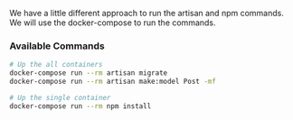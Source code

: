 We have a little different approach to run the artisan and npm commands. We will use the docker-compose to run the commands.

### Available Commands

```bash
# Up the all containers
docker-compose run --rm artisan migrate
docker-compose run --rm artisan make:model Post -mf
```

```bash
# Up the single container
docker-compose run --rm npm install
```